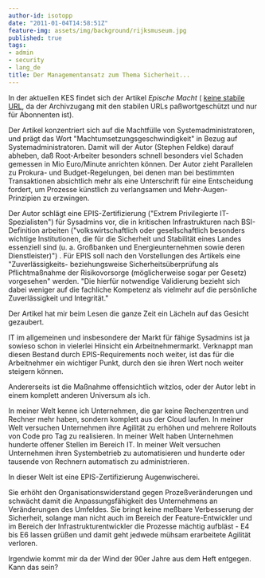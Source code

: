 ```yaml
---
author-id: isotopp
date: "2011-01-04T14:58:51Z"
feature-img: assets/img/background/rijksmuseum.jpg
published: true
tags:
- admin
- security
- lang_de
title: Der Managementansatz zum Thema Sicherheit...
---
```

In der aktuellen KES findet sich der Artikel _Epische Macht_ (
[keine stabile URL](http://www.kes.info/aktuell/akheft/artikel1.htm), da der
Archivzugang mit den stabilen URLs paßwortgeschützt und nur für Abonnenten
ist).

Der Artikel konzentriert sich auf die Machtfülle von Systemadministratoren,
und prägt das Wort "Machtumsetzungsgeschwindigkeit" in Bezug auf
Systemadministratoren. Damit will der Autor (Stephen Feldke) darauf abheben,
daß Root-Arbeiter besonders schnell besonders viel Schaden gemessen in Mio
Euro/Minute anrichten können. Der Autor zieht Parallelen zu Prokura- und
Budget-Regelungen, bei denen man bei bestimmten Transaktionen absichtlich
mehr als eine Unterschrift für eine Entscheidung fordert, um Prozesse
künstlich zu verlangsamen und Mehr-Augen-Prinzipien zu erzwingen.

Der Autor schlägt eine EPIS-Zertifizierung ("Extrem Privilegierte
IT-Spezialisten") für Sysadmins vor, die in kritischen Infrastrukturen nach
BSI-Definition arbeiten ("volkswirtschaftlich oder gesellschaftlich
besonders wichtige Institutionen, die für die Sicherheit und Stabilität
eines Landes essenziell sind (u. a. Großbanken und Energieunternehmen sowie
deren Dienstleister)") . Für EPIS soll nach den Vorstellungen des Artikels
eine "Zuverlässigkeits- beziehungsweise Sicherheitsüberprüfung als
Pflichtmaßnahme der Risikovorsorge (möglicherweise sogar per Gesetz)
vorgesehen" werden. "Die hierfür notwendige Validierung bezieht sich dabei
weniger auf die fachliche Kompetenz als vielmehr auf die persönliche
Zuverlässigkeit und Integrität."

Der Artikel hat mir beim Lesen die ganze Zeit ein Lächeln auf das Gesicht
gezaubert.

IT im allgemeinen und insbesondere der Markt für fähige Sysadmins ist ja
sowieso schon in vielerlei Hinsicht ein Arbeitnehmermarkt. Verknappt man
diesen Bestand durch EPIS-Requirements noch weiter, ist das für die
Arbeitnehmer ein wichtiger Punkt, durch den sie ihren Wert noch weiter
steigern können.

Andererseits ist die Maßnahme offensichtlich witzlos, oder der Autor lebt in
einem komplett anderen Universum als ich.

In meiner Welt kenne ich Unternehmen, die gar keine Rechenzentren und
Rechner mehr haben, sondern komplett aus der Cloud laufen. In meiner Welt
versuchen Unternehmen ihre Agilität zu erhöhen und mehrere Rollouts von Code
pro Tag zu realisieren. In meiner Welt haben Unternehmen hunderte offener
Stellen im Bereich IT. In meiner Welt versuchen Unternehmen ihren
Systembetrieb zu automatisieren und hunderte oder tausende von Rechnern
automatisch zu administrieren.

In dieser Welt ist eine EPIS-Zertifizierung Augenwischerei.

Sie erhöht den Organisationswiderstand gegen Prozeßveränderungen und
schwächt damit die Anpassungsfähigkeit des Unternehmens an Veränderungen des
Umfeldes. Sie bringt keine meßbare Verbesserung der Sicherheit, solange man
nicht auch im Bereich der Feature-Entwickler und im Bereich der
Infrastrukturentwickler die Prozesse mächtig aufbläst - E4 bis E6 lassen
grüßen und damit geht jedwede mühsam erarbeitete Agilität verloren.

Irgendwie kommt mir da der Wind der 90er Jahre aus dem Heft entgegen. Kann
das sein?
